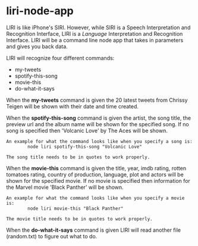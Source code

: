 # liri-node-app

LIRI is like iPhone's SIRI. However, while SIRI is a Speech Interpretation and Recognition Interface, LIRI is a _Language_ Interpretation and Recognition Interface. LIRI will be a command line node app that takes in parameters and gives you back data.

LIRI will recognize four different commands: 
<ul>
    <li>my-tweets</li>
    <li>spotify-this-song</li>
    <li>movie-this</li>
    <li>do-what-it-says</li>
</ul>

When the <b>my-tweets</b> command is given the 20 latest tweets from Chrissy Teigen will be shown with their date and time created.

When the <b>spotify-this-song</b> command is given the artist, the song title, the preview url and the album name will be shown for the specified song. If no song is specified then 'Volcanic Love' by The Aces will be shown.
    
    An example for what the command looks like when you specify a song is: 
            node liri spotify-this-song "Volcanic Love"
    
    The song title needs to be in quotes to work properly.

When the <b>movie-this</b> command is given the title, year, imdb rating, rotten tomatoes rating, country of production, language, plot and actors will be shown for the specified movie. If no movie is specified then information for the Marvel movie 'Black Panther' will be shown.

    An example for what the command looks like when you specify a movie is:
            node liri movie-this "Black Panther"
            
    The movie title needs to be in quotes to work properly.
    
When the <b>do-what-it-says</b> command is given LIRI will read another file (random.txt) to figure out what to do.